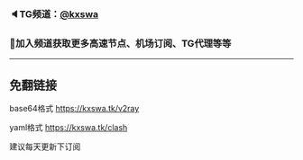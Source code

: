 ### 🔈TG频道：[@kxswa](https://t.me/kxswa/) 
### 🔔加入频道获取更多高速节点、机场订阅、TG代理等等  
***  
## 免翻链接
base64格式
https://kxswa.tk/v2ray

yaml格式
https://kxswa.tk/clash

建议每天更新下订阅
